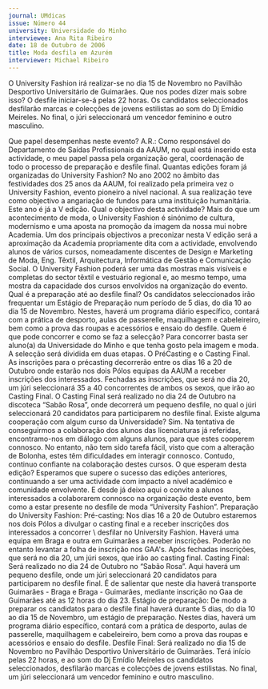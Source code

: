 ```yaml
---
journal: UMdicas
issue: Número 44
university: Universidade do Minho
interviewee: Ana Rita Ribeiro
date: 18 de Outubro de 2006
title: Moda desfila em Azurém
interviewer: Michael Ribeiro
---
```


O University Fashion irá realizar-se no dia 15 de
Novembro no Pavilhão Desportivo Universitário
de Guimarães. Que nos podes dizer mais sobre
isso?
O desfile iniciar-se-á pelas 22 horas. Os candidatos
seleccionados desfilarão marcas e colecções de
jovens estilistas ao som do Dj Emídio Meireles. No
final, o júri seleccionará um vencedor feminino e
outro masculino.

Que papel desempenhas neste evento?
A.R.: Como responsável do Departamento de
Saídas Profissionais da AAUM, no qual está inserido
esta actividade, o meu papel passa pela organização
geral, coordenação de todo o processo de
preparação e desfile final.
Quantas edições foram já organizadas do
University Fashion?
No ano 2002 no âmbito das festividades dos 25 anos
da AAUM, foi realizado pela primeira vez o University
Fashion, evento pioneiro a nível nacional. A sua
realização teve como objectivo a angariação de
fundos para uma instituição humanitária. Este ano é
já a V edição.
Qual o objectivo desta actividade?
Mais do que um acontecimento de moda, o
University Fashion é sinónimo de cultura,
modernismo e uma aposta na promoção da imagem
da nossa mui nobre Academia.
Um dos principais objectivos a preconizar nesta V
edição será a aproximação da Academia
propriamente dita com a actividade, envolvendo
alunos de vários cursos, nomeadamente discentes
de Design e Marketing de Moda, Eng. Têxtil,
Arquitectura, Informática de Gestão e Comunicação
Social.
O University Fashion poderá ser uma das mostras
mais visíveis e completas do sector têxtil e vestuário
regional e, ao mesmo tempo, uma mostra da
capacidade dos cursos envolvidos na organização
do evento.
Qual é a preparação até ao desfile final?
Os candidatos seleccionados irão frequentar um
Estágio de Preparação num período de 5 dias, do dia
10 ao dia 15 de Novembro. Nestes, haverá um
programa diário específico, contará com a prática de
desporto, aulas de passerelle, maquilhagem e
cabeleireiro, bem como a prova das roupas e
acessórios e ensaio do desfile.
Quem é que pode concorrer e como se faz a
selecção?
Para concorrer basta ser aluno(a) da Universidade
do Minho e que tenha gosto pela imagem e moda.
A selecção será dividida em duas etapas. O PréCasting e o Casting
Final. As inscrições para o précasting decorrerão entre os dias 16 a 20 de Outubro
onde estarão nos dois Pólos equipas da AAUM a
receber inscrições dos interessados.
Fechadas as inscrições, que será no dia 20, um júri
seleccionará 35 a 40 concorrentes de ambos os
sexos, que irão ao Casting Final.
O Casting Final será realizado no dia 24 de Outubro
na discoteca “Sabão Rosa”, onde decorrerá um
pequeno desfile, no qual o júri seleccionará 20
candidatos para participarem no desfile final.
Existe alguma cooperação com algum curso da
Universidade?
Sim. Na tentativa de conseguirmos a colaboração
dos alunos das licenciaturas já referidas,
encontramo-nos em diálogo com alguns alunos, para
que estes cooperem connosco. No entanto, não tem
sido tarefa fácil, visto que com a alteração de
Bolonha, estes têm dificuldades em interagir
connosco. Contudo, continuo confiante na
colaboração destes cursos.
O que esperam desta edição?
Esperamos que supere o sucesso das edições
anteriores, continuando a ser uma actividade com
impacto a nível académico e comunidade
envolvente.
E desde já deixo aqui o convite a alunos interessados
a colaborarem connosco na organização deste
evento, bem como a estar presente no desfile de
moda “University Fashion”.
Preparação do University Fashion: 
Pré-casting: 
Nos dias 16 a 20 de Outubro estaremos nos dois
Pólos a divulgar o casting final e a receber inscrições 
dos interessados a concorrer \ desfilar no University
Fashion.
Haverá uma equipa em Braga e outra em Guimarães
a receber inscrições. Poderão no entanto levantar a
folha de inscrição nos GAA's.
Após fechadas inscrições, que será no dia 20, um júri
sexos, que irão ao casting final.
Casting Final: 
Será realizado no dia 24 de Outubro no “Sabão
Rosa”.
Aqui haverá um pequeno desfile, onde um júri
seleccionará 20 candidatos para participarem no
desfile final.
É de salientar que neste dia haverá transporte
Guimarães - Braga e Braga - Guimarães, mediante
inscrição no Gaa de Guimarães até as 12 horas do
dia 23.
Estágio de preparação: 
De modo a preparar os candidatos para o desfile final
haverá durante 5 dias, do dia 10 ao dia 15 de
Novembro, um estágio de preparação. Nestes dias,
haverá um programa diário específico, contará com a
prática de desporto, aulas de passerelle,
maquilhagem e cabeleireiro, bem como a prova das
roupas e acessórios e ensaio do desfile.
Desfile Final: 
Será realizado no dia 15 de Novembro no Pavilhão
Desportivo Universitário de Guimarães.
Terá início pelas 22 horas, e ao som do Dj Emídio
Meireles os candidatos seleccionados, desfilarão
marcas e colecções de jovens estilistas. No final, um
júri seleccionará um vencedor feminino e outro
masculino.
